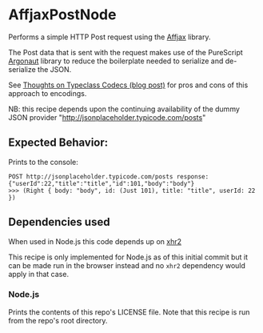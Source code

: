 # AffjaxPostNode

Performs a simple HTTP Post request using the [Affjax](https://pursuit.purescript.org/packages/purescript-affjax/) library.

The Post data that is sent with the request makes use of the PureScript
[Argonaut](https://github.com/purescript-contrib/purescript-argonaut) library
to reduce the boilerplate needed to serialize and de-serialize the JSON.

See [Thoughts on Typeclass Codecs (blog post)](https://code.slipthrough.net/2018/03/13/thoughts-on-typeclass-codecs/) for pros
and cons of this approach to encodings.

NB: this recipe depends upon the continuing availability of the dummy JSON provider "http://jsonplaceholder.typicode.com/posts"

## Expected Behavior:

Prints to the console:

```
POST http://jsonplaceholder.typicode.com/posts response: {"userId":22,"title":"title","id":101,"body":"body"}
>>> (Right { body: "body", id: (Just 101), title: "title", userId: 22 })
```

## Dependencies used

When used in Node.js this code depends up on [xhr2](https://www.npmjs.com/package/xhr2)

This recipe is only implemented for Node.js as of this initial commit but it can be made run in the browser instead and no `xhr2` dependency would apply in that case.

### Node.js

Prints the contents of this repo's LICENSE file. Note that this recipe is run from the repo's root directory.
